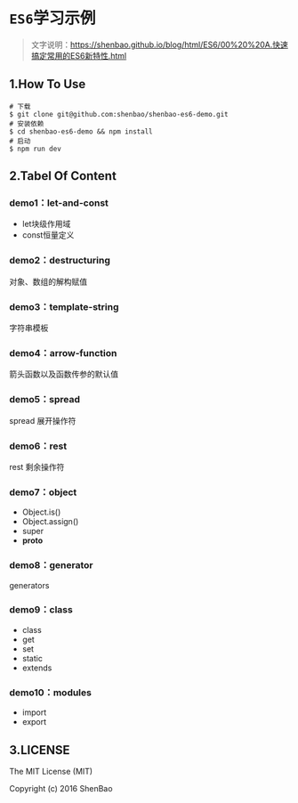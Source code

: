 
# `ES6`学习示例

> 文字说明：https://shenbao.github.io/blog/html/ES6/00%20%20A.快速搞定常用的ES6新特性.html

## 1.How To Use

```
# 下载
$ git clone git@github.com:shenbao/shenbao-es6-demo.git
# 安装依赖
$ cd shenbao-es6-demo && npm install
# 启动
$ npm run dev
```

## 2.Tabel Of Content

### demo1：let-and-const

- let块级作用域
- const恒量定义

### demo2：destructuring

对象、数组的解构赋值

### demo3：template-string

字符串模板

### demo4：arrow-function

箭头函数以及函数传参的默认值

### demo5：spread

spread 展开操作符

### demo6：rest

rest 剩余操作符

### demo7：object

- Object.is()
- Object.assign()
- super
- __proto__

### demo8：generator

generators

### demo9：class

- class
- get
- set
- static
- extends

### demo10：modules

- import
- export

## 3.LICENSE

The MIT License (MIT)

Copyright (c) 2016 ShenBao


